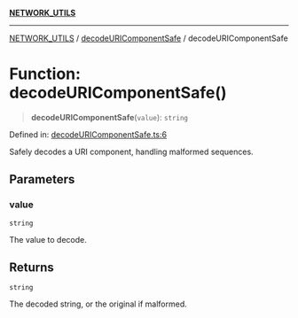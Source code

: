 [**NETWORK_UTILS**](../../README.md)

***

[NETWORK_UTILS](../../README.md) / [decodeURIComponentSafe](../README.md) / decodeURIComponentSafe

# Function: decodeURIComponentSafe()

> **decodeURIComponentSafe**(`value`): `string`

Defined in: [decodeURIComponentSafe.ts:6](https://github.com/dailker/everyutil/blob/db1e809d4c097dd2ba5f952e07c115f09a518c6c/src/network/decodeURIComponentSafe.ts#L6)

Safely decodes a URI component, handling malformed sequences.

## Parameters

### value

`string`

The value to decode.

## Returns

`string`

The decoded string, or the original if malformed.
